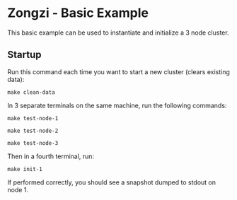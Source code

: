 # Zongzi - Basic Example

This basic example can be used to instantiate and initialize a 3 node cluster.

## Startup

Run this command each time you want to start a new cluster (clears existing data):
```
make clean-data
```

In 3 separate terminals on the same machine, run the following commands:

```
make test-node-1
```
```
make test-node-2
```
```
make test-node-3
```

Then in a fourth terminal, run:
```
make init-1
```

If performed correctly, you should see a snapshot dumped to stdout on node 1.
